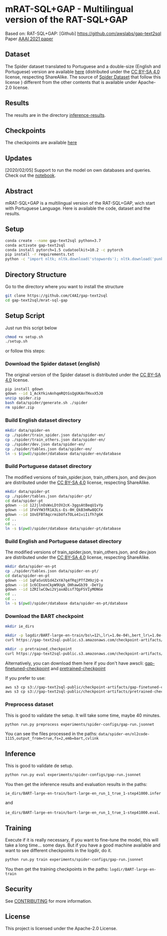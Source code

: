 # mRAT-SQL+GAP - Multilingual version of the RAT-SQL+GAP

Based on: RAT-SQL+GAP: [Github] https://github.com/awslabs/gap-text2sql Paper [AAAI 2021 paper](https://arxiv.org/abs/2012.10309)

## Dataset

The Spider dataset translated to Portuguese and a double-size (English and Portuguese) version are available [here](https://drive.google.com/drive/folders/1U5-3eqX8vQSkVechxTViRSWD11bh-Fa-?usp=sharing)  (distributed under the [CC BY-SA 4.0](https://creativecommons.org/licenses/by-sa/4.0/legalcode) license, respecting ShareAlike. The source of [Spider Dataset](https://yale-lily.github.io/spider) that follow this license ) different from the other contents that is available under Apache-2.0 license.

## Results

The results are in the directory [inference-results](https://github.com/C4AI/gap-text2sql/tree/main/mrat-sql-gap/inference-results).


## Checkpoints

The checkpoints are available [here](https://drive.google.com/drive/folders/1XSmCsb-xrIzrrMFmRzS7iaAn9QthDm05?usp=sharing)


## Updates

[2020/02/05] Support to run the model on own databases and queries. Check out the [notebook](rat-sql-gap/notebook.ipynb). 

## Abstract

mRAT-SQL+GAP is a multilingual version of the RAT-SQL+GAP, wich start with Portuguese Language. Here is available the code, dataset and the results.



## Setup
```bash
conda create --name gap-text2sql python=3.7
conda activate gap-text2sql
conda install pytorch=1.5 cudatoolkit=10.2 -c pytorch
pip install -r requirements.txt
python -c "import nltk; nltk.download('stopwords'); nltk.download('punkt')"
```

## Directory Structure
Go to the directory where you want to install the structure
```bash
git clone https://github.com/C4AI/gap-text2sql
cd gap-text2sql/mrat-sql-gap 
```

## Setup Script
Just run this script below 
```bash
chmod +x setup.sh
./setup.sh
```
or follow this steps:

### Download the Spider dataset (english)
The original version of the Spider dataset is distributed under the [CC BY-SA 4.0](https://creativecommons.org/licenses/by-sa/4.0/legalcode) license.
```bash
pip install gdown
gdown --id 1_AckYkinAnhqmRQtGsQgUKAnTHxxX5J0
unzip spider.zip
bash data/spider/generate.sh ./spider
rm spider.zip
```

### Build English dataset directory
```bash
mkdir data/spider-en
cp ./spider/train_spider.json data/spider-en/
cp ./spider/train_others.json data/spider-en/
cp ./spider/dev.json data/spider-en/
cp ./spider/tables.json data/spider-en/
ln -s $(pwd)/spider/database data/spider-en/database
```

### Build Portuguese dataset directory
The modified versions of train_spider.json, train_others.json, and dev.json are distributed under the [CC BY-SA 4.0](https://creativecommons.org/licenses/by-sa/4.0/legalcode) license, respecting ShareAlike.
```bash
mkdir data/spider-pt
cp ./spider/tables.json data/spider-pt/
cd data/spider-pt
gdown --id 12JjlnOsWxLDtOV2cK-3ggsAtBeqU1vYp
gdown --id 1FeVYW3fR1A3Ls-Es-0H_QkB3mRw8QCFx
gdown --id 1UvEFBTAqcrmibUfxTOLo41viIifh7g6K
cd ..
cd ..
ln -s $(pwd)/spider/database data/spider-pt/database
```

### Build English and Portuguese dataset directory
The modified versions of train_spider.json, train_others.json, and dev.json are distributed under the  [CC BY-SA 4.0](https://creativecommons.org/licenses/by-sa/4.0/legalcode) license, respecting ShareAlike.
```bash
mkdir data/spider-en-pt
cp ./spider/tables.json data/spider-en-pt/
cd data/spider-en-pt
gdown --id 1qFaSvUU1d4ZxYA7q4fRqjPTfZH9zjQ-x
gdown --id 1c6CEnenCkpW9Ugk_OHhawGb39_-DeY1y
gdown --id 1ZRIlwCOwi2VjaxADisf7QpFSVIyMONGe
cd ..
cd ..
ln -s $(pwd)/spider/database data/spider-en-pt/database
```

### Download the BART checkpoint
```bash
mkdir ie_dirs

mkdir -p logdir/BART-large-en-train/bs\=12\,lr\=1.0e-04\,bert_lr\=1.0e-05\,end_lr\=0e0\,att\=1/
curl https://gap-text2sql-public.s3.amazonaws.com/checkpoint-artifacts/gap-finetuned-checkpoint -o logdir/BART-large-en-train/bs\=12\,lr\=1.0e-04\,bert_lr\=1.0e-05\,end_lr\=0e0\,att\=1/model_checkpoint-00041000

mkdir -p pretrained_checkpoint
curl https://gap-text2sql-public.s3.amazonaws.com/checkpoint-artifacts/pretrained-checkpoint -o pretrained_checkpoint/pytorch_model.bin

```

Alternatively, you can download them here if you don't have awscli:
[gap-finetuned-checkpoint](https://gap-text2sql-public.s3.amazonaws.com/checkpoint-artifacts/gap-finetuned-checkpoint)
and [pretrained-checkpoint](https://gap-text2sql-public.s3.amazonaws.com/checkpoint-artifacts/pretrained-checkpoint)

If you prefer to use:
```bash
aws s3 cp s3://gap-text2sql-public/checkpoint-artifacts/gap-finetuned-checkpoint logdir/BART-large-en-train/bs\=12\,lr\=1.0e-04\,bert_lr\=1.0e-05\,end_lr\=0e0\,att\=1/model_checkpoint-00041000
aws s3 cp s3://gap-text2sql-public/checkpoint-artifacts/pretrained-checkpoint pretrained_checkpoint/pytorch_model.bin
```


### Preprocess dataset
This is good to validate the setup. It will take some time, maybe 40 minutes.
```bash
python run.py preprocess experiments/spider-configs/gap-run.jsonnet
```
You can see the files processed in the paths:
`data/spider-en/nl2code-1115,output_from=true,fs=2,emb=bart,cvlink`

## Inference
This is good to validate de setup. 
```bash
python run.py eval experiments/spider-configs/gap-run.jsonnet
```

You then get the inference results and evaluation results in the paths:

`ie_dirs/BART-large-en-train/bart-large-en_run_1_true_1-step41000.infer` 

and 

`ie_dirs/BART-large-en-train/bart-large-en_run_1_true_1-step41000.eval`.

## Training
Execute if it is really necessary, if you want to fine-tune the model, this will take a long time... some days. But if you have a good machine available and want to see different checkpoints in the logdir, do it.

```bash
python run.py train experiments/spider-configs/gap-run.jsonnet
```
You then get the training checkpoints in the paths:
`logdir/BART-large-en-train`

## Security

See [CONTRIBUTING](CONTRIBUTING.md#security-issue-notifications) for more information.

## License

This project is licensed under the Apache-2.0 License.

